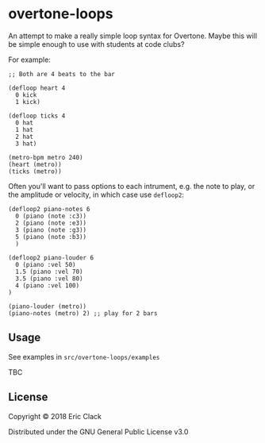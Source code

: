 # overtone-loops

An attempt to make a really simple loop syntax for Overtone. Maybe this will be simple enough to use with students at code clubs?

For example:

```
;; Both are 4 beats to the bar

(defloop heart 4
  0 kick
  1 kick)

(defloop ticks 4
  0 hat
  1 hat
  2 hat
  3 hat)

(metro-bpm metro 240)
(heart (metro))
(ticks (metro))
```

Often you'll want to pass options to each intrument, e.g. the note to play, or the amplitude or velocity, in which case use `defloop2`:

```
(defloop2 piano-notes 6
  0 (piano (note :c3))
  2 (piano (note :e3))
  3 (piano (note :g3))
  5 (piano (note :b3))
  )

(defloop2 piano-louder 6
  0 (piano :vel 50)
  1.5 (piano :vel 70)
  3.5 (piano :vel 80)
  4 (piano :vel 100)
)

(piano-louder (metro))
(piano-notes (metro) 2) ;; play for 2 bars
```

## Usage

See examples in `src/overtone-loops/examples`

TBC


## License

Copyright © 2018 Eric Clack

Distributed under the GNU General Public License v3.0
